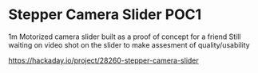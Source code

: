 # Stepper Camera Slider POC1
1m Motorized camera slider built as a proof of concept for a friend
Still waiting on video shot on the slider to make assesment of quality/usability 


https://hackaday.io/project/28260-stepper-camera-slider
